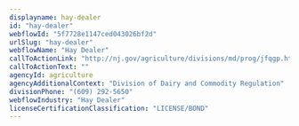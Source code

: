 ```yaml
---
displayname: hay-dealer
id: "hay-dealer"
webflowId: "5f7728e1147ced043026bf2d"
urlSlug: "hay-dealer"
webflowName: "Hay Dealer"
callToActionLink: "http://nj.gov/agriculture/divisions/md/prog/jfqgp.html#top"
callToActionText: ""
agencyId: agriculture
agencyAdditionalContext: "Division of Dairy and Commodity Regulation"
divisionPhone: "(609) 292-5650"
webflowIndustry: "Hay Dealer"
licenseCertificationClassification: "LICENSE/BOND"
---
```

